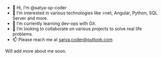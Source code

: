 - 👋 Hi, I’m @satya-sp-coder
- 👀 I’m interested in various technologies like >net, Angular, Python, SQL Server and more.
- 🌱 I’m currently learning dev-ops with Git.
- 💞️ I’m looking to collaborate on various projects to solve real life problems.
- 📫 Please reach me at satya.coder@outlook.com

Will add more about me soon.
<!---
satya-sp-coder/satya-sp-coder is a ✨ special ✨ repository because its `README.md` (this file) appears on your GitHub profile.
You can click the Preview link to take a look at your changes.
--->
